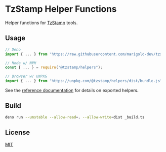 # TzStamp Helper Functions

Helper functions for [TzStamp] tools.

## Usage

```js
// Deno
import { ... } from "https://raw.githubusercontent.com/marigold-dev/tzstamp/0.3.3/helpers/mod.ts";

// Node w/ NPM
const { ... } = require("@tzstamp/helpers");

// Browser w/ UNPKG
import { ... } from "https://unpkg.com/@tzstamp/helpers/dist/bundle.js"
```

See the [reference documentation] for details on exported helpers.

## Build

```sh
deno run --unstable --allow-read=. --allow-write=dist _build.ts
```

## License

[MIT](license.txt)

[TzStamp]: https://tzstamp.io
[reference documentation]: https://doc.deno.land/https/raw.githubusercontent.com/marigold-dev/tzstamp/0.3.3/helpers/mod.ts
